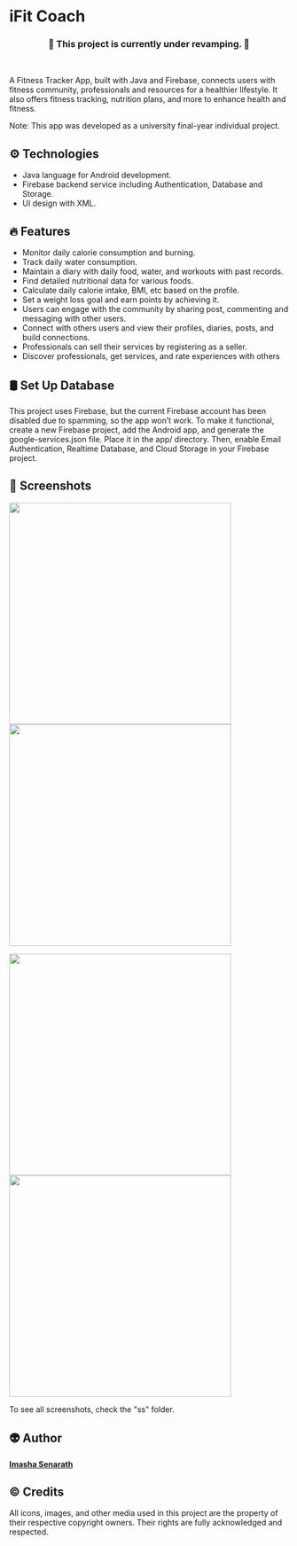 <h1> iFit Coach</h1>

<h3 align="center">🚧 This project is currently under revamping. 🚧 </h3> <br>

<p>A Fitness Tracker App, built with Java and Firebase, connects users with fitness community, professionals and resources for a healthier lifestyle. It also offers fitness tracking, nutrition plans, and more to enhance health and fitness.</p>

<p>Note: This app was developed as a university final-year individual project.</p>

<h2> ⚙️ Technologies </h2>
<ul>
    <li>Java language for Android development.</li>
    <li>Firebase backend service including Authentication, Database and Storage.</li>
    <li>UI design with XML.</li>
</ul>

<h2> 🔥 Features </h2>
<ul>
    <li>Monitor daily calorie consumption and burning.</li>
    <li>Track daily water consumption.</li>
    <li>Maintain a diary with daily food, water, and workouts with past records.</li>
    <li>Find detailed nutritional data for various foods.</li>
    <li>Calculate daily calorie intake, BMI, etc based on the profile.</li>
    <li>Set a weight loss goal and earn points by achieving it.</li>
    <li>Users can engage with the community by sharing post, commenting and messaging with other users.</li>
    <li>Connect with others users and view their profiles, diaries, posts, and build connections.</li>
    <li>Professionals can sell their services by registering as a seller.</li>
    <li>Discover professionals, get services, and rate experiences with others</li>
</ul>

<h2>🛢️ Set Up Database</h2>
<p>This project uses Firebase, but the current Firebase account has been disabled due to spamming, so the app won’t work. To make it functional, create a new Firebase project, add the Android app, and generate the google-services.json file. Place it in the app/ directory. Then, enable Email Authentication, Realtime Database, and Cloud Storage in your Firebase project.</p>
  
<h2> 📸 Screenshots </h2>

<img src="ss/01.jpg" width="400"/> <img src="ss/02.jpg" width="400"/>

<img src="ss/05.jpg" width="400"/> <img src="ss/06.jpg" width="400"/>

<p>To see all screenshots, check the "ss" folder.</p>

<h2> 👽 Author </h2>
<a href="https://www.imashasenarath.com/" target="_blank"><strong>Imasha Senarath</strong></a>

<h2> © Credits </h2>
<p>All icons, images, and other media used in this project are the property of their respective copyright owners. Their rights are fully acknowledged and respected.</p>
